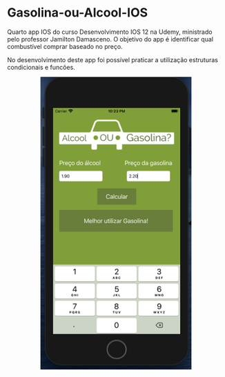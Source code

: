 # Gasolina-ou-Alcool-IOS
Quarto app IOS do curso Desenvolvimento IOS 12 na Udemy, ministrado pelo professor Jamilton Damasceno. O objetivo do app é identificar qual combustível comprar baseado no preço. 

No desenvolvimento deste app foi possível praticar a utilização estruturas condicionais e funcões.

<p align="center">
  <img src="https://github.com/Gilbert097/Gasolina-ou-Alcool-IOS/blob/main/imagem-app.png?raw=true" width="350" title="Imagem App">
</p>
